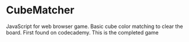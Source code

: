 # CubeMatcher

JavaScript for web browser game. Basic cube color matching to clear the board. First found on codecademy. This is the completed game

